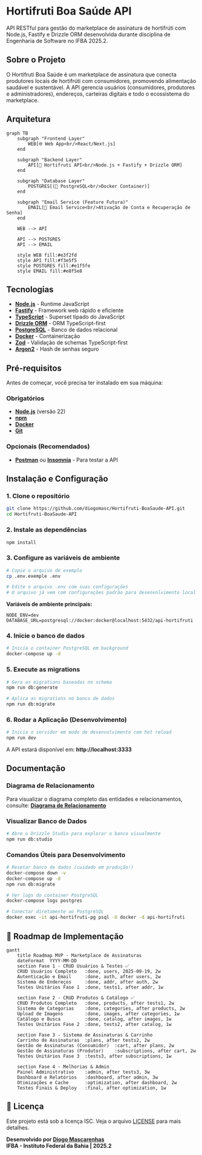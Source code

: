 # Hortifruti Boa Saúde API

API RESTful para gestão do marketplace de assinatura de hortifrúti com Node.js, Fastify e Drizzle ORM desenvolvida durante disciplina de Engenharia de Software no IFBA 2025.2.

## Sobre o Projeto

O Hortifruti Boa Saúde é um marketplace de assinatura que conecta produtores locais de hortifrúti com consumidores, promovendo alimentação saudável e sustentável. A API gerencia usuários (consumidores, produtores e administradores), endereços, carteiras digitais e todo o ecossistema do marketplace.

## Arquitetura

```mermaid
graph TB
    subgraph "Frontend Layer"
        WEB[🌐 Web App<br/>React/Next.js]
    end

    subgraph "Backend Layer"
        API[🔧 Hortifruti API<br/>Node.js + Fastify + Drizzle ORM]
    end

    subgraph "Database Layer"
        POSTGRES[(🐘 PostgreSQL<br/>Docker Container)]
    end

    subgraph "Email Service (Feature Futura)"
        EMAIL[📧 Email Service<br/>Ativação de Conta e Recuperação de Senha]
    end

    WEB --> API

    API --> POSTGRES
    API --> EMAIL

    style WEB fill:#e3f2fd
    style API fill:#f3e5f5
    style POSTGRES fill:#e1f5fe
    style EMAIL fill:#e8f5e8
```

## Tecnologias

- **[Node.js](https://nodejs.org/)** - Runtime JavaScript
- **[Fastify](https://fastify.dev/)** - Framework web rápido e eficiente
- **[TypeScript](https://www.typescriptlang.org/)** - Superset tipado do JavaScript
- **[Drizzle ORM](https://orm.drizzle.team/)** - ORM TypeScript-first
- **[PostgreSQL](https://www.postgresql.org/)** - Banco de dados relacional
- **[Docker](https://www.docker.com/)** - Containerização
- **[Zod](https://zod.dev/)** - Validação de schemas TypeScript-first
- **[Argon2](https://github.com/ranisalt/node-argon2)** - Hash de senhas seguro

## Pré-requisitos

Antes de começar, você precisa ter instalado em sua máquina:

### Obrigatórios

- **[Node.js](https://nodejs.org/en/download/)** (versão 22)
- **[npm](https://www.npmjs.com/)**
- **[Docker](https://www.docker.com/get-started/)**
- **[Git](https://git-scm.com/downloads)**

### Opcionais (Recomendados)

- **[Postman](https://www.postman.com/downloads/)** ou **[Insomnia](https://insomnia.rest/download)** - Para testar a API

## Instalação e Configuração

### 1. Clone o repositório

```bash
git clone https://github.com/diogomasc/Hortifruti-BoaSaude-API.git
cd Hortifruti-BoaSaude-API
```

### 2. Instale as dependências

```bash
npm install
```

### 3. Configure as variáveis de ambiente

```bash
# Copie o arquivo de exemplo
cp .env.exemple .env

# Edite o arquivo .env com suas configurações
# O arquivo já vem com configurações padrão para desenvolvimento local
```

**Variáveis de ambiente principais:**

```env
NODE_ENV=dev
DATABASE_URL=postgresql://docker:docker@localhost:5432/api-hortifruti
```

### 4. Inicie o banco de dados

```bash
# Inicia o container PostgreSQL em background
docker-compose up -d
```

### 5. Execute as migrations

```bash
# Gera as migrations baseadas no schema
npm run db:generate

# Aplica as migrations no banco de dados
npm run db:migrate
```

### 6. Rodar a Aplicação (Desenvolvimento)

```bash
# Inicia o servidor em modo de desenvolvimento com hot reload
npm run dev
```

A API estará disponível em: **http://localhost:3333**

<!-- ### Acessar Documentação da API
Com o servidor rodando, acesse:
- **Swagger UI**: http://localhost:3333/docs -->

## Documentação

### Diagrama de Relacionamento

Para visualizar o diagrama completo das entidades e relacionamentos, consulte:
**[Diagrama de Relacionamento](./artifacts/Diagrama_de_Relacionamento_20_09_2025.md)**

### Visualizar Banco de Dados

```bash
# Abre o Drizzle Studio para explorar o banco visualmente
npm run db:studio
```

### Comandos Úteis para Desenvolvimento

```bash
# Resetar banco de dados (cuidado em produção!)
docker-compose down -v
docker-compose up -d
npm run db:migrate

# Ver logs do container PostgreSQL
docker-compose logs postgres

# Conectar diretamente ao PostgreSQL
docker exec -it api-hortifruti-pg psql -U docker -d api-hortifruti
```

## 🚀 Roadmap de Implementação

```mermaid
gantt
    title Roadmap MVP - Marketplace de Assinaturas
    dateFormat  YYYY-MM-DD
    section Fase 1 - CRUD Usuários & Testes ✅
    CRUD Usuários Completo   :done, users, 2025-09-19, 2w
    Autenticação e Email     :done, auth, after users, 2w
    Sistema de Endereços     :done, addr, after auth, 2w
    Testes Unitários Fase 1  :done, tests1, after addr, 1w

    section Fase 2 - CRUD Produtos & Catálogo ✅
    CRUD Produtos Completo   :done, products, after tests1, 2w
    Sistema de Categorias    :done, categories, after products, 2w
    Upload de Imagens        :done, images, after categories, 1w
    Catálogo e Busca         :done, catalog, after images, 1w
    Testes Unitários Fase 2  :done, tests2, after catalog, 1w

    section Fase 3 - Sistema de Assinaturas & Carrinho
    Carrinho de Assinaturas  :plans, after tests2, 2w
    Gestão de Assinaturas (Consumidor)  :cart, after plans, 2w
    Gestão de Assinaturas (Produtor)    :subscriptions, after cart, 2w
    Testes Unitários Fase 3  :tests3, after subscriptions, 1w

    section Fase 4 - Melhorias & Admin
    Painel Administrativo    :admin, after tests3, 3w
    Dashboard e Relatórios   :dashboard, after admin, 3w
    Otimizações e Cache      :optimization, after dashboard, 2w
    Testes Finais & Deploy   :final, after optimization, 1w
```

## 📄 Licença

Este projeto está sob a licença ISC. Veja o arquivo [LICENSE](LICENSE) para mais detalhes.

**Desenvolvido por [Diogo Mascarenhas](https://github.com/diogomasc)**  
**IFBA - Instituto Federal da Bahia | 2025.2**
